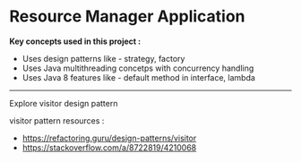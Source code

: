 # Resource Manager Application

**Key concepts used in this project :**

- Uses design patterns like - strategy, factory
- Uses Java multithreading concetps with concurrency handling
- Uses Java 8 features like - default method in interface, lambda



-----------
Explore visitor design pattern

visitor pattern resources :
- https://refactoring.guru/design-patterns/visitor
- https://stackoverflow.com/a/8722819/4210068

